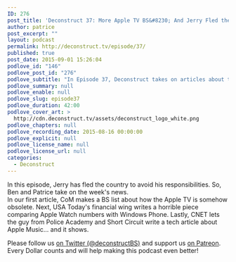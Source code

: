 ```yaml
---
ID: 276
post_title: 'Deconstruct 37: More Apple TV BS&#8230; And Jerry Fled the Country'
author: patrice
post_excerpt: ""
layout: podcast
permalink: http://deconstruct.tv/episode/37/
published: true
post_date: 2015-09-01 15:26:04
podlove_id: "146"
podlove_post_id: "276"
podlove_subtitle: "In Episode 37, Deconstruct takes on articles about the AppleTV's obsolescence, the Apple Watch's sales numbers compared to Windows Phone, and a horrible article about Apple Music."
podlove_summary: null
podlove_enable: null
podlove_slug: episode37
podlove_duration: 42:00
podlove_cover_art: >
  http://cdn.deconstruct.tv/assets/deconstruct_logo_white.png
podlove_chapters: null
podlove_recording_date: 2015-08-16 00:00:00
podlove_explicit: null
podlove_license_name: null
podlove_license_url: null
categories:
  - Deconstruct
---
```

<p>In this episode, Jerry has fled the country to avoid his responsibilities.  So, Ben and Patrice take on the week's news.  
<br />
In our first article, CoM makes a BS list about how the Apple TV is somehow obsolete.    Next, USA Today's financial wing writes a horrible piece comparing Apple Watch numbers with Windows Phone.  Lastly, CNET lets the guy from Police Academy and Short Circuit write a tech article about Apple Music... and it shows.
</p>
<p>Please follow us <a href="http://twitter.com/deconstructBS">on Twitter (@deconstructBS)</a> and support us <a href="http://patreon.com/deconstruct">on Patreon</a>. Every Dollar counts and will help making this podcast even better!
</p>